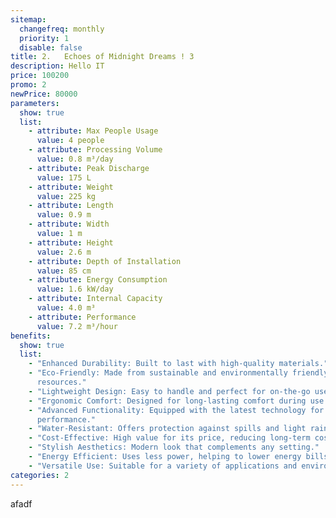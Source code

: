 ```yaml
---
sitemap:
  changefreq: monthly
  priority: 1
  disable: false
title: 2.	Echoes of Midnight Dreams ! 3
description: Hello IT
price: 100200
promo: 2
newPrice: 80000
parameters:
  show: true
  list:
    - attribute: Max People Usage
      value: 4 people
    - attribute: Processing Volume
      value: 0.8 m³/day
    - attribute: Peak Discharge
      value: 175 L
    - attribute: Weight
      value: 225 kg
    - attribute: Length
      value: 0.9 m
    - attribute: Width
      value: 1 m
    - attribute: Height
      value: 2.6 m
    - attribute: Depth of Installation
      value: 85 cm
    - attribute: Energy Consumption
      value: 1.6 kW/day
    - attribute: Internal Capacity
      value: 4.0 m³
    - attribute: Performance
      value: 7.2 m³/hour
benefits:
  show: true
  list:
    - "Enhanced Durability: Built to last with high-quality materials."
    - "Eco-Friendly: Made from sustainable and environmentally friendly
      resources."
    - "Lightweight Design: Easy to handle and perfect for on-the-go use."
    - "Ergonomic Comfort: Designed for long-lasting comfort during use."
    - "Advanced Functionality: Equipped with the latest technology for better
      performance."
    - "Water-Resistant: Offers protection against spills and light rain."
    - "Cost-Effective: High value for its price, reducing long-term costs."
    - "Stylish Aesthetics: Modern look that complements any setting."
    - "Energy Efficient: Uses less power, helping to lower energy bills."
    - "Versatile Use: Suitable for a variety of applications and environments."
categories: 2
---
```


afadf
